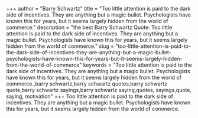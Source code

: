 +++
author = "Barry Schwartz"
title = "Too little attention is paid to the dark side of incentives. They are anything but a magic bullet. Psychologists have known this for years, but it seems largely hidden from the world of commerce."
description = "the best Barry Schwartz Quote: Too little attention is paid to the dark side of incentives. They are anything but a magic bullet. Psychologists have known this for years, but it seems largely hidden from the world of commerce."
slug = "too-little-attention-is-paid-to-the-dark-side-of-incentives-they-are-anything-but-a-magic-bullet-psychologists-have-known-this-for-years-but-it-seems-largely-hidden-from-the-world-of-commerce"
keywords = "Too little attention is paid to the dark side of incentives. They are anything but a magic bullet. Psychologists have known this for years, but it seems largely hidden from the world of commerce.,barry schwartz,barry schwartz quotes,barry schwartz quote,barry schwartz sayings,barry schwartz saying,quotes, sayings,quote, saying, motivation"
+++
Too little attention is paid to the dark side of incentives. They are anything but a magic bullet. Psychologists have known this for years, but it seems largely hidden from the world of commerce.
